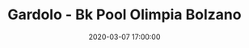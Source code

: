 ---
title: Gardolo - Bk Pool Olimpia Bolzano
date: 2020-03-07 17:00:00
squadra-a: Bk Pool Olimpia Bolzano
punteggio-a: 
squadra-b: Bc Gardolo
punteggio-b: 
partite/squadra: under-16-19-20
luogo: Centro Sportivo Trento Nord
categoria: under 16
---